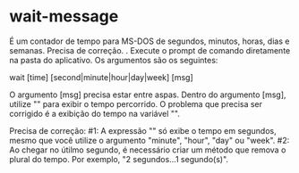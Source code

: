 # wait-message
É um contador de tempo para MS-DOS de segundos, minutos, horas, dias e semanas. Precisa de correção.
.
Execute o prompt de comando diretamente na pasta do aplicativo.
Os argumentos são os seguintes:

wait [time] [second|minute|hour|day|week] [msg]

O argumento [msg] precisa estar entre aspas.
Dentro do argumento [msg], utilize "<t>" para exibir o tempo percorrido.
O problema que precisa ser corrigido é a exibição do tempo na variável "<t>".

Precisa de correção:
#1: A expressão "<t>" só exibe o tempo em segundos, mesmo que você utilize o argumento "minute", "hour", "day" ou "week".
#2: Ao chegar no útilmo segundo, é necessário criar um método que remova o plural do tempo. Por exemplo, "2 segundos...1 segundo(s)".

